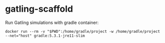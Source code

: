 # gatling-scaffold

Run Gatling simulations with gradle container:

```
docker run --rm -v "$PWD":/home/gradle/project -w /home/gradle/project --net="host" gradle:5.3.1-jre11-slim
```